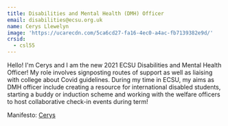 ```yaml
---
title: Disabilities and Mental Health (DMH) Officer
email: disabilities@ecsu.org.uk
name: Cerys Llewelyn
image: 'https://ucarecdn.com/5ca6cd27-fa16-4ec0-a4ac-fb7139382e9d/'
crsid:
  - csl55
---
```

Hello! I'm Cerys and I am the new 2021 ECSU Disabilities and Mental Health Officer! My role involves signposting routes of support as well as liaising with college about Covid guidelines. During my time in ECSU, my aims as DMH officer include creating a resource for international disabled students, starting a buddy or induction scheme and working with the welfare officers to host collaborative check-in events during term!

Manifesto: [Cerys](https://drive.google.com/file/d/143MzbweCY_xs0oykdoGUb4B3iXS5rCLP/view?usp=sharing)